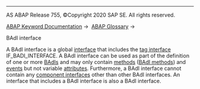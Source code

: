   

* * *

AS ABAP Release 755, ©Copyright 2020 SAP SE. All rights reserved.

[ABAP Keyword Documentation](javascript:call_link\('abenabap.htm'\)) →  [ABAP Glossary](javascript:call_link\('abenabap_glossary.htm'\)) → 

BAdI interface

A BAdI interface is a global [interface](javascript:call_link\('abenoo_intf_glosry.htm'\) "Glossary Entry") that includes the [tag interface](javascript:call_link\('abentag_interface_glosry.htm'\) "Glossary Entry") IF\_BADI\_INTERFACE. A BAdI interface can be used as part of the definition of one or more [BAdIs](javascript:call_link\('abenbadi_glosry.htm'\) "Glossary Entry") and may only contain [methods](javascript:call_link\('abenmethod_glosry.htm'\) "Glossary Entry") ([BAdI methods](javascript:call_link\('abenbadi_method_glosry.htm'\) "Glossary Entry")) and [events](javascript:call_link\('abenevent_glosry.htm'\) "Glossary Entry") but not variable [attributes](javascript:call_link\('abenattribute_glosry.htm'\) "Glossary Entry"). Furthermore, a BAdI interface cannot contain any [component interfaces](javascript:call_link\('abencomponent_interface_glosry.htm'\) "Glossary Entry") other than other BAdI interfaces. An interface that includes a BAdI interface is also a BAdI interface.